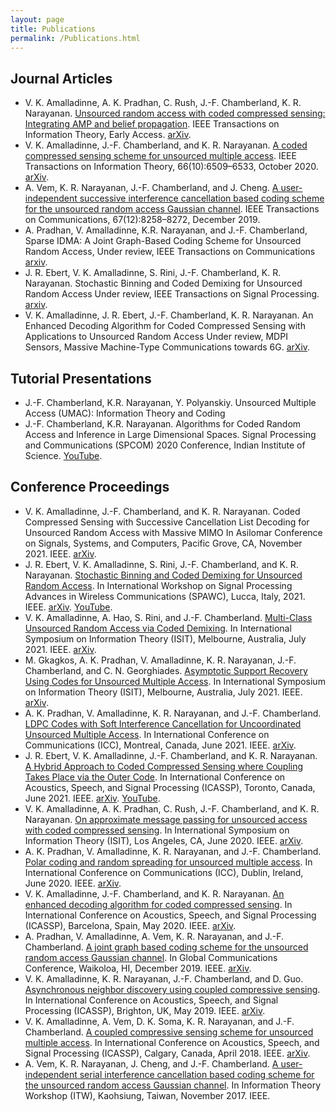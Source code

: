 ```yaml
---
layout: page
title: Publications
permalink: /Publications.html
---
```


## Journal Articles

* V. K. Amalladinne, A. K. Pradhan, C. Rush, J.-F. Chamberland, K. R. Narayanan.
[Unsourced random access with coded compressed sensing: Integrating AMP and belief propagation](https://dx.doi.org/10.1109/TIT.2021.3136437).
IEEE Transactions on Information Theory, Early Access.
[arXiv](https://arxiv.org/abs/2010.04364).
* V. K. Amalladinne, J.-F. Chamberland, and K. R. Narayanan.
[A coded compressed sensing scheme for unsourced multiple access](https://dx.doi.org/10.1109/TIT.2020.3012948).
IEEE Transactions on Information Theory, 66(10):6509–6533, October 2020.
[arXiv](https://arxiv.org/abs/1809.04745).
* A. Vem, K. R. Narayanan, J.-F. Chamberland, and J. Cheng.
[A user-independent successive interference cancellation based coding scheme for the unsourced random access Gaussian channel](https://dx.doi.org/10.1109/TCOMM.2019.2940216).
IEEE Transactions on Communications, 67(12):8258–8272, December 2019.
* A. Pradhan, V. Amalladinne, K.R. Narayanan, and J.-F. Chamberland,
Sparse IDMA: A Joint Graph-Based Coding Scheme for Unsourced Random Access,
Under review, IEEE Transactions on Communications
[arxiv](https://arxiv.org/abs/1906.05410).
* J. R. Ebert, V. K. Amalladinne, S. Rini, J.-F. Chamberland, K. R. Narayanan.
Stochastic Binning and Coded Demixing for Unsourced Random Access
Under review, IEEE Transactions on Signal Processing.
[arxiv](https://arxiv.org/abs/2104.05686).
* V. K. Amalladinne, J. R. Ebert, J.-F. Chamberland, K. R. Narayanan.
An Enhanced Decoding Algorithm for Coded Compressed Sensing with Applications to Unsourced Random Access
Under review, MDPI Sensors, Massive Machine-Type Communications towards 6G.
[arXiv](https://arxiv.org/abs/2112.00270).


## Tutorial Presentations

* J.-F. Chamberland, K.R. Narayanan, Y. Polyanskiy.
Unsourced Multiple Access (UMAC): Information Theory and Coding
* J.-F. Chamberland, K.R. Narayanan.
Algorithms for Coded Random Access and Inference in Large Dimensional Spaces.
Signal Processing and Communications (SPCOM) 2020 Conference, Indian Institute of Science.
[YouTube](https://youtube.com/playlist?list=PLUd5FtcfdZfkT9gUpYw7q97yHUABQzZbL).


## Conference Proceedings

* V. K. Amalladinne, J.-F. Chamberland, and K. R. Narayanan.
Coded Compressed Sensing with Successive Cancellation List Decoding for Unsourced Random Access with Massive MIMO
In Asilomar Conference on Signals, Systems, and Computers, Pacific Grove, CA, November 2021. IEEE.
[arXiv](https://arxiv.org/abs/2105.02185).
* J. R. Ebert, V. K. Amalladinne, S. Rini, J.-F. Chamberland, and K. R. Narayanan.
[Stochastic Binning and Coded Demixing for Unsourced Random Access](https://dx.doi.org/10.1109/SPAWC51858.2021.9593113).
In International Workshop on Signal Processing Advances in Wireless Communications (SPAWC), Lucca, Italy, 2021. IEEE.
[arXiv](https://arxiv.org/abs/2104.05686).
[YouTube](https://www.youtube.com/watch?v=XsF1dVAo-jk).
* V. K. Amalladinne, A. Hao, S. Rini, and J.-F. Chamberland.
[Multi-Class Unsourced Random Access via Coded Demixing](https://dx.doi.org/10.1109/ISIT45174.2021.9517816).
In International Symposium on Information Theory (ISIT), Melbourne, Australia, July 2021. IEEE.
[arXiv](https://arxiv.org/abs/2102.07704).
* M. Gkagkos, A. K. Pradhan, V. Amalladinne, K. R. Narayanan, J.-F. Chamberland, and C. N. Georghiades.
[Asymptotic Support Recovery Using Codes for Unsourced Multiple Access](https://dx.doi.org/10.1109/ISIT45174.2021.9517995).
In International Symposium on Information Theory (ISIT), Melbourne, Australia, July 2021. IEEE.
[arXiv](https://arxiv.org/abs/2105.12840).
* A. K. Pradhan, V. Amalladinne, K. R. Narayanan, and J.-F. Chamberland.
[LDPC Codes with Soft Interference Cancellation for Uncoordinated Unsourced Multiple Access](https://dx.doi.org/10.1109/ICC42927.2021.9500486).
In International Conference on Communications (ICC), Montreal, Canada, June 2021. IEEE.
[arXiv](https://arxiv.org/abs/2105.13985).
* J. R. Ebert, V. K. Amalladinne, J.-F. Chamberland, and K. R. Narayanan.
[A Hybrid Approach to Coded Compressed Sensing where Coupling Takes Place via the Outer Code](https://dx.doi.org/10.1109/ICASSP39728.2021.9414469).
In International Conference on Acoustics, Speech, and Signal Processing (ICASSP), Toronto, Canada, June 2021. IEEE.
[arXiv](https://arxiv.org/abs/2010.11380).
[YouTube](https://youtu.be/E36JJxv-7bU).
* V. K. Amalladinne, A. K. Pradhan, C. Rush, J.-F. Chamberland, and K. R. Narayanan.
[On approximate message passing for unsourced access with coded compressed sensing](https://dx.doi.org/10.1109/ISIT44484.2020.9173954).
In International Symposium on Information Theory (ISIT), Los Angeles, CA, June 2020. IEEE.
[arXiv](https://arxiv.org/abs/2001.03705).
* A. K. Pradhan, V. Amalladinne, K. R. Narayanan, and J.-F. Chamberland.
[Polar coding and random spreading for unsourced multiple access](https://dx.doi.org/10.1109/ICC40277.2020.9148687).
In International Conference on Communications (ICC), Dublin, Ireland, June 2020. IEEE.
[arXiv](https://arxiv.org/abs/1911.01009).
* V. K. Amalladinne, J.-F. Chamberland, and K. R. Narayanan.
[An enhanced decoding algorithm for coded compressed sensing](https://dx.doi.org/10.1109/ICASSP40776.2020.9054142).
In International Conference on Acoustics, Speech, and Signal Processing (ICASSP), Barcelona, Spain, May 2020. IEEE.
[arXiv](https://arxiv.org/abs/1910.09704).
* A. Pradhan, V. Amalladinne, A. Vem, K. R. Narayanan, and J.-F. Chamberland.
[A joint graph based coding scheme for the unsourced random access Gaussian channel](https://dx.doi.org/10.1109/GLOBECOM38437.2019.9013278).
In Global Communications Conference, Waikoloa, HI, December 2019. IEEE.
[arXiv](https://arxiv.org/abs/1906.05410).
* V. K. Amalladinne, K. R. Narayanan, J.-F. Chamberland, and D. Guo.
[Asynchronous neighbor discovery using coupled compressive sensing](https://dx.doi.org/10.1109/ICASSP.2019.8682935).
In International Conference on Acoustics, Speech, and Signal Processing (ICASSP), Brighton, UK, May 2019. IEEE.
[arXiv](https://arxiv.org/abs/1811.00687).
* V. K. Amalladinne, A. Vem, D. K. Soma, K. R. Narayanan, and J.-F. Chamberland.
[A coupled compressive sensing scheme for unsourced multiple access](https://dx.doi.org/10.1109/ICASSP.2018.8461402).
In International Conference on Acoustics, Speech, and Signal Processing (ICASSP), Calgary, Canada, April 2018. IEEE.
[arXiv](https://arxiv.org/abs/1806.00138).
* A. Vem, K. R. Narayanan, J. Cheng, and J.-F. Chamberland.
[A user-independent serial interference cancellation based coding scheme for the unsourced random access Gaussian channel](https://dx.doi.org/10.1109/ITW.2017.8278023).
In Information Theory Workshop (ITW), Kaohsiung, Taiwan, November 2017. IEEE.

